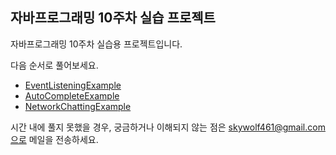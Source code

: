 ## 자바프로그래밍 10주차 실습 프로젝트
자바프로그래밍 10주차 실습용 프로젝트입니다.

다음 순서로 풀어보세요.

- [EventListeningExample](/src/main/java/kr/cbnu/lesson7/EventListeningExample.java)
- [AutoCompleteExample](/src/main/java/kr/cbnu/lesson7/AutoCompleteExample.java)
- [NetworkChattingExample](/src/main/java/kr/cbnu/lesson7/NetworkChattingExample.java)

시간 내에 풀지 못했을 경우, 궁금하거나 이해되지 않는 점은 skywolf461@gmail.com으로 메일을 전송하세요.
